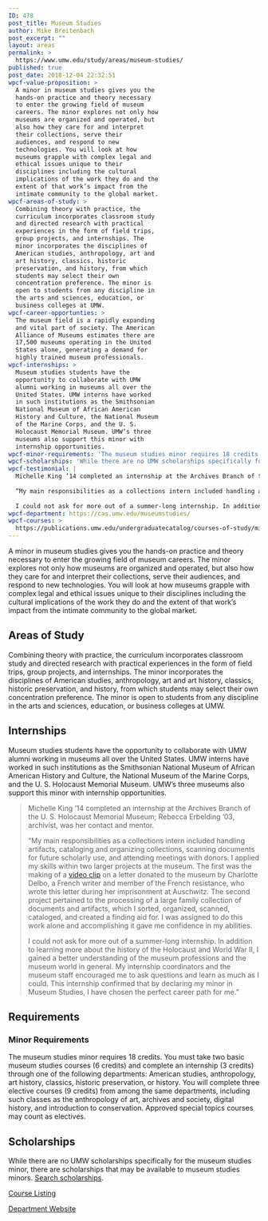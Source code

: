 ```yaml
---
ID: 478
post_title: Museum Studies
author: Mike Breitenbach
post_excerpt: ""
layout: areas
permalink: >
  https://www.umw.edu/study/areas/museum-studies/
published: true
post_date: 2018-12-04 22:32:51
wpcf-value-proposition: >
  A minor in museum studies gives you the
  hands-on practice and theory necessary
  to enter the growing field of museum
  careers. The minor explores not only how
  museums are organized and operated, but
  also how they care for and interpret
  their collections, serve their
  audiences, and respond to new
  technologies. You will look at how
  museums grapple with complex legal and
  ethical issues unique to their
  disciplines including the cultural
  implications of the work they do and the
  extent of that work’s impact from the
  intimate community to the global market.
wpcf-areas-of-study: >
  Combining theory with practice, the
  curriculum incorporates classroom study
  and directed research with practical
  experiences in the form of field trips,
  group projects, and internships. The
  minor incorporates the disciplines of
  American studies, anthropology, art and
  art history, classics, historic
  preservation, and history, from which
  students may select their own
  concentration preference. The minor is
  open to students from any discipline in
  the arts and sciences, education, or
  business colleges at UMW.
wpcf-career-opportunties: >
  The museum field is a rapidly expanding
  and vital part of society. The American
  Alliance of Museums estimates there are
  17,500 museums operating in the United
  States alone, generating a demand for
  highly trained museum professionals.
wpcf-internships: >
  Museum studies students have the
  opportunity to collaborate with UMW
  alumni working in museums all over the
  United States. UMW interns have worked
  in such institutions as the Smithsonian
  National Museum of African American
  History and Culture, the National Museum
  of the Marine Corps, and the U. S.
  Holocaust Memorial Museum. UMW’s three
  museums also support this minor with
  internship opportunities.
wpcf-minor-requirements: 'The museum studies minor requires 18 credits. You must take two basic museum studies courses (6 credits) and complete an internship (3 credits) through one of the following departments: American studies, anthropology, art history, classics, historic preservation, or history. You will complete three elective courses (9 credits) from among the same departments, including such classes as the anthropology of art, archives and society, digital history, and introduction to conservation. Approved special topics courses may count as electives.'
wpcf-scholarships: 'While there are no UMW scholarships specifically for the museum studies minor, there are scholarships that may be available to museum studies minors. <a href="https://umw.scholarships.ngwebsolutions.com/CMXAdmin/Cmx_Content.aspx?cpId=886">Search scholarships</a>.'
wpcf-testimonial: |
  Michelle King ’14 completed an internship at the Archives Branch of the U. S. Holocaust Memorial Museum; Rebecca Erbelding ’03, archivist, was her contact and mentor.
  
  “My main responsibilities as a collections intern included handling artifacts, cataloging and organizing collections, scanning documents for future scholarly use, and attending meetings with donors. I applied my skills within two larger projects at the museum. The first was the making of a <a href="http://www.youtube.com/watch?v=6iIHqGjpzYg">video clip</a> on a letter donated to the museum by Charlotte Delbo, a French writer and member of the French resistance, who wrote this letter during her imprisonment at Auschwitz. The second project pertained to the processing of a large family collection of documents and artifacts, which I sorted, organized, scanned, cataloged, and created a finding aid for. I was assigned to do this work alone and accomplishing it gave me confidence in my abilities.
  
  I could not ask for more out of a summer-long internship. In addition to learning more about the history of the Holocaust and World War II, I gained a better understanding of the museum professions and the museum world in general. My internship coordinators and the museum staff encouraged me to ask questions and learn as much as I could. This internship confirmed that by declaring my minor in Museum Studies, I have chosen the perfect career path for me.”
wpcf-department: https://cas.umw.edu/museumstudies/
wpcf-courses: >
  https://publications.umw.edu/undergraduatecatalog/courses-of-study/minors/museum-studies/
---
```


<!-- End Types Custom Fields -->
<!-- Types Custom Fields: -->

<!-- value-proposition -->
A minor in museum studies gives you the hands-on practice and theory necessary to enter the growing field of museum careers. The minor explores not only how museums are organized and operated, but also how they care for and interpret their collections, serve their audiences, and respond to new technologies. You will look at how museums grapple with complex legal and ethical issues unique to their disciplines including the cultural implications of the work they do and the extent of that work’s impact from the intimate community to the global market.
<!-- End value-proposition -->

<!-- areas-of-study -->
<h2>Areas of Study</h2>Combining theory with practice, the curriculum incorporates classroom study and directed research with practical experiences in the form of field trips, group projects, and internships. The minor incorporates the disciplines of American studies, anthropology, art and art history, classics, historic preservation, and history, from which students may select their own concentration preference. The minor is open to students from any discipline in the arts and sciences, education, or business colleges at UMW.
<!-- End areas-of-study -->

<!-- internships -->
<h2>Internships</h2>Museum studies students have the opportunity to collaborate with UMW alumni working in museums all over the United States. UMW interns have worked in such institutions as the Smithsonian National Museum of African American History and Culture, the National Museum of the Marine Corps, and the U. S. Holocaust Memorial Museum. UMW’s three museums also support this minor with internship opportunities.
<!-- End internships -->

<!-- testimonial -->
<blockquote class="program-testimonial">
  Michelle King ’14 completed an internship at the Archives Branch of the U. S. Holocaust Memorial Museum; Rebecca Erbelding ’03, archivist, was her contact and mentor.

“My main responsibilities as a collections intern included handling artifacts, cataloging and organizing collections, scanning documents for future scholarly use, and attending meetings with donors. I applied my skills within two larger projects at the museum. The first was the making of a <a href="http://www.youtube.com/watch?v=6iIHqGjpzYg">video clip</a> on a letter donated to the museum by Charlotte Delbo, a French writer and member of the French resistance, who wrote this letter during her imprisonment at Auschwitz. The second project pertained to the processing of a large family collection of documents and artifacts, which I sorted, organized, scanned, cataloged, and created a finding aid for. I was assigned to do this work alone and accomplishing it gave me confidence in my abilities.

I could not ask for more out of a summer-long internship. In addition to learning more about the history of the Holocaust and World War II, I gained a better understanding of the museum professions and the museum world in general. My internship coordinators and the museum staff encouraged me to ask questions and learn as much as I could. This internship confirmed that by declaring my minor in Museum Studies, I have chosen the perfect career path for me.”
</blockquote>
<!-- End testimonial -->

<!-- requirements -->
<h2>Requirements</h2>
<!-- minor-requirements -->
<h3>Minor Requirements</h3>The museum studies minor requires 18 credits. You must take two basic museum studies courses (6 credits) and complete an internship (3 credits) through one of the following departments: American studies, anthropology, art history, classics, historic preservation, or history. You will complete three elective courses (9 credits) from among the same departments, including such classes as the anthropology of art, archives and society, digital history, and introduction to conservation. Approved special topics courses may count as electives.
<!-- End minor-requirements -->

<!-- End requirements -->

<!-- scholarships -->
<h2>Scholarships</h2>While there are no UMW scholarships specifically for the museum studies minor, there are scholarships that may be available to museum studies minors. <a href="https://umw.scholarships.ngwebsolutions.com/CMXAdmin/Cmx_Content.aspx?cpId=886">Search scholarships</a>.
<!-- End scholarships -->

<!-- courses -->
<a href="https://publications.umw.edu/undergraduatecatalog/courses-of-study/minors/museum-studies/" class="button">Course Listing</a>
<!-- End courses -->

<!-- department -->
<a href="https://cas.umw.edu/museumstudies/" class="button">Department Website</a>
<!-- End department -->

<!-- End Types Custom Fields -->